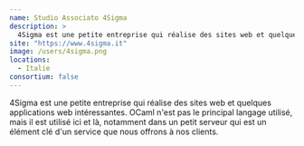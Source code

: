 ```yaml
---
name: Studio Associato 4Sigma
description: >
  4Sigma est une petite entreprise qui réalise des sites web et quelques applications web intéressantes
site: "https://www.4sigma.it"
image: /users/4sigma.png
locations:
  - Italie
consortium: false
---
```


4Sigma est une petite entreprise qui réalise des sites web et quelques applications web intéressantes. OCaml n'est pas le principal langage utilisé, mais il est utilisé ici et là, notamment dans un petit serveur qui est un élément clé d'un service que nous offrons à nos clients.
